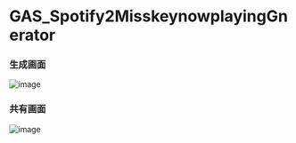 # GAS_Spotify2MisskeynowplayingGnerator
### 生成画面
![image](https://i.imgur.com/cpunM5z.png)
### 共有画面
![image](https://i.imgur.com/tsjFars.png)
